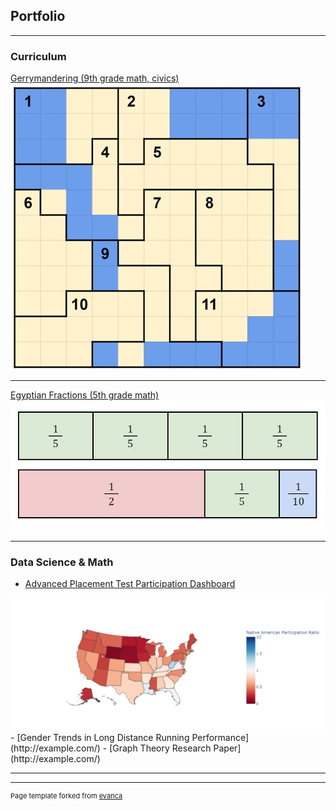## Portfolio

---

### Curriculum

[Gerrymandering (9th grade math, civics)](/sample_page)
<img src="images/gerrymandering_thumbnail.jpg"/>

---
[Egyptian Fractions (5th grade math)](/pdf/sample_presentation.pdf)
<img src="images/egyptian_fractions_thumbnail.jpg?raw=true"/>

---

### Data Science & Math

- [Advanced Placement Test Participation Dashboard](https://github.com/ianmcmeek/AP-Test-Participation-Dashboard/blob/main/Supplemental/Analysis.md)
<img src="images/dashboard_thumbnail.png?raw=true"/>
- [Gender Trends in Long Distance Running Performance](http://example.com/)
- [Graph Theory Research Paper](http://example.com/)

---




---
<p style="font-size:11px">Page template forked from <a href="https://github.com/evanca/quick-portfolio">evanca</a></p>
<!-- Remove above link if you don't want to attibute -->
